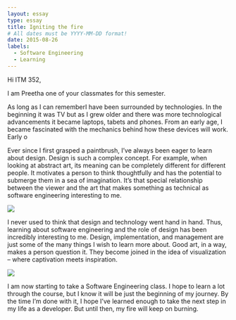 ```yaml
---
layout: essay
type: essay
title: Igniting the fire
# All dates must be YYYY-MM-DD format!
date: 2015-08-26
labels:
  - Software Engineering
  - Learning
---
```


Hi ITM 352,

I am Preetha one of your classmates for this semester.

As long as I can rememberI have been surrounded by technologies. In the beginning it was TV but as I grew older and there was more technological advancements it became laptops, tabets and phones. From an early age, I became fascinated with the mechanics behind how these devices will work. Early o

Ever since I first grasped a paintbrush, I’ve always been eager to learn about design. Design is such a complex concept. For example, when looking at abstract art, its meaning can be completely different for different people. It motivates a person to think thoughtfully and has the potential to submerge them in a sea of imagination. It’s that special relationship between the viewer and the art that makes something as technical as software engineering interesting to me.

<img class="ui tiny left circular floated image" src="../images/design-technology.jpg">

I never used to think that design and technology went hand in hand.  Thus, learning about software engineering and the role of design has been incredibly interesting to me. Design, implementation, and management are just some of the many things I wish to learn more about. Good art, in a way, makes a person question it. They become joined in the idea of visualization – where captivation meets inspiration.

<img class="ui tiny left circular floated image" src="../images/software-code.jpg">

I am now starting to take a Software Engineering class. I hope to learn a lot through the course, but I know it will be just the beginning of my journey. By the time I’m done with it, I hope I’ve learned enough to take the next step in my life as a developer. But until then, my fire will keep on burning.

